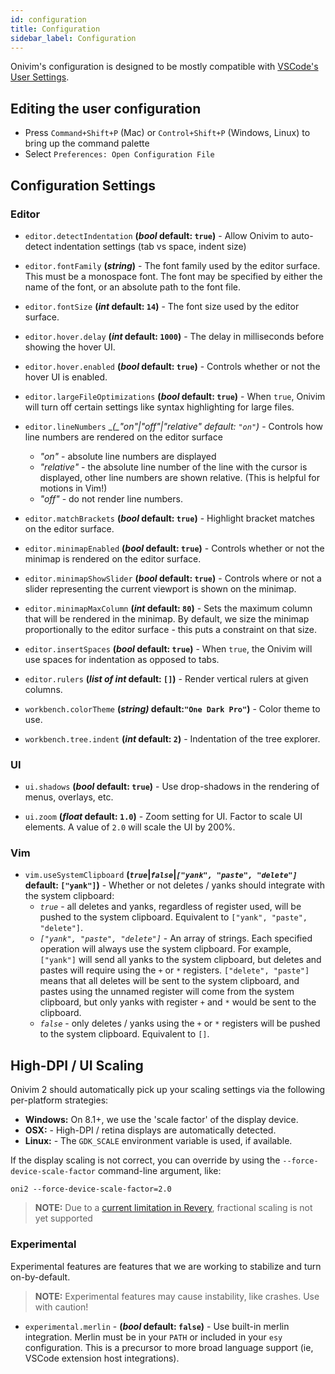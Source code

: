 ```yaml
---
id: configuration
title: Configuration
sidebar_label: Configuration
---
```


Onivim's configuration is designed to be mostly compatible with [VSCode's User Settings](https://code.visualstudio.com/docs/getstarted/settings).

## Editing the user configuration

- Press `Command+Shift+P` (Mac) or `Control+Shift+P` (Windows, Linux) to bring up the command palette
- Select `Preferences: Open Configuration File`

## Configuration Settings

### Editor

- `editor.detectIndentation` __(_bool_ default: `true`)__ - Allow Onivim to auto-detect indentation settings (tab vs space, indent size)

- `editor.fontFamily` __(_string_)__ - The font family used by the editor surface. This must be a monospace font. The font may be specified by either the name of the font, or an absolute path to the font file.

- `editor.fontSize` __(_int_ default: `14`)__ - The font size used by the editor surface.

- `editor.hover.delay` __(_int_ default: `1000`)__ - The delay in milliseconds before showing the hover UI.

- `editor.hover.enabled` __(_bool_ default: `true`)__ - Controls whether or not the hover UI is enabled.

- `editor.largeFileOptimizations` __(_bool_ default: `true`)__ - When `true`, Onivim will turn off certain settings like syntax highlighting for large files.

- `editor.lineNumbers` __(_"on"|"off"|"relative" _default: `"on"`)__ - Controls how line numbers are rendered on the editor surface
    - _"on"_ - absolute line numbers are displayed
    - _"relative"_ - the absolute line number of the line with the cursor is displayed, other line numbers are shown relative. (This is helpful for motions in Vim!)
    - _"off"_ - do not render line numbers.

- `editor.matchBrackets` __(_bool_ default: `true`)__ - Highlight bracket matches on the editor surface.

- `editor.minimapEnabled` __(_bool_ default: `true`)__ - Controls whether or not the minimap is rendered on the editor surface.

- `editor.minimapShowSlider` __(_bool_ default: `true`)__ - Controls where or not a slider representing the current viewport is shown on the minimap.

- `editor.minimapMaxColumn` __(_int_ default: `80`)__ - Sets the maximum column that will be rendered in the minimap. By default, we size the minimap proportionally to the editor surface - this puts a constraint on that size.

- `editor.insertSpaces` __(_bool_ default: `true`)__ - When `true`, the Onivim will use spaces for indentation as opposed to tabs.

- `editor.rulers` __(_list of int_ default: `[]`)__ - Render vertical rulers at given columns.

- `workbench.colorTheme` __(_string)_ default:`"One Dark Pro"`)__ - Color theme to use.

- `workbench.tree.indent` __(_int_ default: `2`)__ - Indentation of the tree explorer.

### UI

- `ui.shadows` __(_bool_ default: `true`)__ - Use drop-shadows in the rendering of menus, overlays, etc.

- `ui.zoom` __(_float_ default: `1.0`)__ - Zoom setting for UI. Factor to scale UI elements. A value of `2.0` will scale the UI by 200%.

### Vim

- `vim.useSystemClipboard` __(_`true`_|_`false`_|_`["yank", "paste", "delete"]`_ default: `["yank"]`)__ - Whether or not deletes / yanks should integrate with the system clipboard:
    - _`true`_ - all deletes and yanks, regardless of register used, will be pushed to the system clipboard. Equivalent to `["yank", "paste", "delete"]`.
    - _`["yank", "paste", "delete"]`_ - An array of strings. Each specified operation will always use the system clipboard. For example, `["yank"]` will send all yanks to the system clipboard, but deletes and pastes will require using the `+` or `*` registers. `["delete", "paste"]` means that all deletes will be sent to the system clipboard, and pastes using the unnamed register will come from the system clipboard, but only yanks with register `+` and `*` would be sent to the clipboard.
    - _`false`_ - only deletes / yanks using the `+` or `*` registers will be pushed to the system clipboard. Equivalent to `[]`.

## High-DPI / UI Scaling

Onivim 2 should automatically pick up your scaling settings via the following per-platform strategies:

- __Windows:__ On 8.1+, we use the 'scale factor' of the display device.
- __OSX:__ - High-DPI / retina displays are automatically detected.
- __Linux:__ - The `GDK_SCALE` environment variable is used, if available.

If the display scaling is not correct, you can override by using the `--force-device-scale-factor` command-line argument, like:

```
oni2 --force-device-scale-factor=2.0
```

> __NOTE:__ Due to a [current limitation in Revery](https://github.com/revery-ui/revery/issues/598), fractional scaling is not yet supported

### Experimental

Experimental features are features that we are working to stabilize and turn on-by-default.

> __NOTE:__ Experimental features may cause instability, like crashes. Use with caution!

- `experimental.merlin` - __(_bool_ default: `false`)__ - Use built-in merlin integration. Merlin must be in your `PATH` or included in your `esy` configuration. This is a precursor to more broad language support (ie, VSCode extension host integrations).
